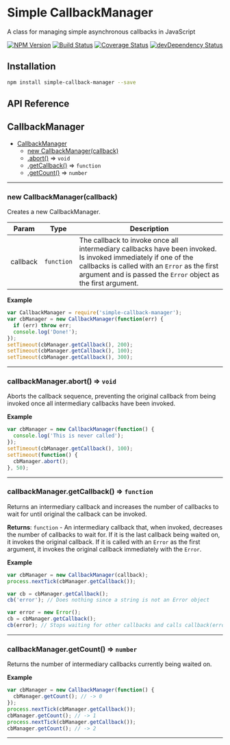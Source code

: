 # Simple CallbackManager

A class for managing simple asynchronous callbacks in JavaScript

[![NPM Version](https://img.shields.io/npm/v/simple-callback-manager.svg)](https://www.npmjs.com/package/simple-callback-manager)
[![Build Status](https://travis-ci.org/woollybogger/simple-callback-manager.svg?branch=master)](https://travis-ci.org/woollybogger/simple-callback-manager)
[![Coverage Status](https://coveralls.io/repos/woollybogger/simple-callback-manager/badge.svg?branch=master)](https://coveralls.io/r/woollybogger/simple-callback-manager?branch=master)
[![devDependency Status](https://david-dm.org/woollybogger/simple-callback-manager/dev-status.svg)](https://david-dm.org/woollybogger/simple-callback-manager#info=devDependencies)


## Installation

```sh
npm install simple-callback-manager --save
```


## API Reference

<a name="CallbackManager"></a>
## CallbackManager

* [CallbackManager](#CallbackManager)
  * [new CallbackManager(callback)](#new_CallbackManager_new)
  * [.abort()](#CallbackManager+abort) ⇒ <code>void</code>
  * [.getCallback()](#CallbackManager+getCallback) ⇒ <code>function</code>
  * [.getCount()](#CallbackManager+getCount) ⇒ <code>number</code>


---

<a name="new_CallbackManager_new"></a>
### new CallbackManager(callback)
Creates a new CallbackManager.


| Param | Type | Description |
| --- | --- | --- |
| callback | <code>function</code> | The callback to invoke once all intermediary     callbacks have been invoked. Is invoked immediately if one of the     callbacks is called with an `Error` as the first argument and is passed     the `Error` object as the first argument. |


**Example**
```js
var CallbackManager = require('simple-callback-manager');
var cbManager = new CallbackManager(function(err) {
  if (err) throw err;
  console.log('Done!');
});
setTimeout(cbManager.getCallback(), 200);
setTimeout(cbManager.getCallback(), 100);
setTimeout(cbManager.getCallback(), 300);
```

---

<a name="CallbackManager+abort"></a>
### callbackManager.abort() ⇒ <code>void</code>
Aborts the callback sequence, preventing the original callback from being
invoked once all intermediary callbacks have been invoked.


**Example**
```js
var cbManager = new CallbackManager(function() {
  console.log('This is never called');
});
setTimeout(cbManager.getCallback(), 100);
setTimeout(function() {
  cbManager.abort();
}, 50);
```

---

<a name="CallbackManager+getCallback"></a>
### callbackManager.getCallback() ⇒ <code>function</code>
Returns an intermediary callback and increases the number of callbacks to
wait for until original the callback can be invoked.

**Returns**: <code>function</code> - An intermediary callback that, when invoked, decreases
    the number of callbacks to wait for. If it is the last callback being
    waited on, it invokes the original callback. If it is called with an
    `Error` as the first argument, it invokes the original callback
    immediately with the `Error`.  

**Example**
```js
var cbManager = new CallbackManager(callback);
process.nextTick(cbManager.getCallback());

var cb = cbManager.getCallback();
cb('error'); // Does nothing since a string is not an Error object

var error = new Error();
cb = cbManager.getCallback();
cb(error); // Stops waiting for other callbacks and calls callback(error)
```

---

<a name="CallbackManager+getCount"></a>
### callbackManager.getCount() ⇒ <code>number</code>
Returns the number of intermediary callbacks currently being waited on.


**Example**
```js
var cbManager = new CallbackManager(function() {
  cbManager.getCount(); // -> 0
});
process.nextTick(cbManager.getCallback());
cbManager.getCount(); // -> 1
process.nextTick(cbManager.getCallback());
cbManager.getCount(); // -> 2
```

---

